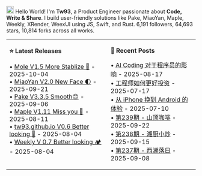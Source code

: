 <img src='https://x.tw93.fun/images/hi.gif' alt='Hi' width="20"/> Hello World! I'm **Tw93**, a Product Engineer passionate about **Code, Write & Share**. I build user-friendly solutions like Pake, MiaoYan, Maple, Weekly, XRender, WeexUI using JS, Swift, and Rust. <!-- github_stats starts -->6,191 followers, 64,693 stars, 10,814 forks<!-- github_stats ends --> across all works.

<table width="1200px" cellspacing="0" cellpadding="0">
<tr>
<td width="600px" valign="top">

**⭐ Latest Releases**

<!-- recent_releases starts -->
• [Mole V1.5 More Stablize 🐣](https://github.com/tw93/Mole/releases/tag/V1.5.0) - 2025-10-04<br>• [MiaoYan V2.0 New Face 🌓](https://github.com/tw93/MiaoYan/releases/tag/V2.0.0) - 2025-09-21<br>• [Pake V3.3.5 Smooth😊](https://github.com/tw93/Pake/releases/tag/V3.3.5) - 2025-09-06<br>• [Maple V1.11 Miss you 🍇](https://github.com/tw93/Maple/releases/tag/V1.11) - 2025-08-11<br>• [tw93.github.io V0.6 Better looking 🍓](https://github.com/tw93/tw93.github.io/releases/tag/V0.6.0) - 2025-08-04<br>• [Weekly V 0.7 Better looking 🏕️](https://github.com/tw93/Weekly/releases/tag/V0.7.0) - 2025-08-04
<!-- recent_releases ends -->
</td>
<td width="600px" valign="top">

**📝 Recent Posts**

<!-- blog starts -->
• [AI Coding 对于程序员的影响](https://tw93.fun/2025-08-17/ai-coding.html) - 2025-08-17<br>• [工程师如何更好投资](https://tw93.fun/2025-07-17/money.html) - 2025-07-17<br>• [从 iPhone 换到 Android 的体验](https://tw93.fun/2025-07-10/android.html) - 2025-07-10<br>• [第239期 - 山顶咖啡](https://weekly.tw93.fun/posts/239-%E5%B1%B1%E9%A1%B6%E5%92%96%E5%95%A1/) - 2025-09-22<br>• [第238期 - 湘厨小炒](https://weekly.tw93.fun/posts/238-%E6%B9%98%E5%8E%A8%E5%B0%8F%E7%82%92/) - 2025-09-15<br>• [第237期 - 西湖落日](https://weekly.tw93.fun/posts/237-%E8%A5%BF%E6%B9%96%E8%90%BD%E6%97%A5/) - 2025-09-08
<!-- blog ends -->
</td>
</tr>
</table>
